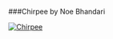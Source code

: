 ###Chirpee
by Noe Bhandari

[![Chirpee](https://raw.githubusercontent.com/tegacodes/EccentricInterfaces/master/attachments/studentwork/chirpee/chirpeevid.png)](https://vimeo.com/177072931)
